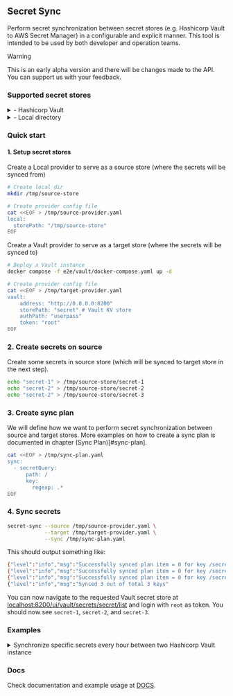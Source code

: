 ## Secret Sync

Perform secret synchronization between secret stores (e.g. Hashicorp Vault to AWS Secret Manager) in a configurable and explicit manner.
This tool is intended to be used by both developer and operation teams.

> [!WARNING]  
> This is an early alpha version and there will be changes made to the API. You can support us with your feedback.

### Supported secret stores
<details>
<summary>- Hashicorp Vault</summary>

Uses Hashicorp Vault as a secret store service.
Use the following configuration to use `DirProvider` as a secret store.
```yaml
vault:
    address: "http://0.0.0.0:8200"
    storePath: "secret"
    role: ""
    authPath: "userpass"
    tokenPath: ""
    token: "root" # unseal token
```
</details>

<details>
<summary>- Local directory</summary>

The folder defines a secret store while the secrets are plain unencrypted files within that directory.
Use the following configuration to use `DirProvider` as a secret store.
```yaml
local:
  storePath: "path/to/store-root"
```
</details>

### Quick start


#### 1. Setup secret stores
Create a Local provider to serve as a source store (where the secrets will be synced from)
```bash
# Create local dir
mkdir /tmp/source-store

# Create provider config file
cat <<EOF > /tmp/source-provider.yaml
local:
  storePath: "/tmp/source-store"
EOF
```

Create a Vault provider to serve as a target store (where the secrets will be synced to)
```bash
# Deploy a Vault instance
docker compose -f e2e/vault/docker-compose.yaml up -d

# Create provider config file
cat <<EOF > /tmp/target-provider.yaml
vault:
    address: "http://0.0.0.0:8200"
    storePath: "secret" # Vault KV store
    authPath: "userpass"
    token: "root"
EOF
```

### 2. Create secrets on source
Create some secrets in source store (which will be synced to target store in the next step).
```bash
echo "secret-1" > /tmp/source-store/secret-1
echo "secret-2" > /tmp/source-store/secret-2
echo "secret-2" > /tmp/source-store/secret-3
```

### 3. Create sync plan
We will define how we want to perform secret synchronization between source and target stores.
More examples on how to create a sync plan is documented in chapter (Sync Plan)[#sync-plan].
```bash
cat <<EOF > /tmp/sync-plan.yaml
sync:
  - secretQuery:
      path: /
      key:
        regexp: .*
EOF
```
### 4. Sync secrets
```bash
secret-sync --source /tmp/source-provider.yaml \
            --target /tmp/target-provider.yaml \
            --sync /tmp/sync-plan.yaml
```
This should output something like:
```bash
{"level":"info","msg":"Successfully synced plan item = 0 for key /secret-1"}
{"level":"info","msg":"Successfully synced plan item = 0 for key /secret-2"}
{"level":"info","msg":"Successfully synced plan item = 0 for key /secret-3"}
{"level":"info","msg":"Synced 3 out of total 3 keys"
```
You can now navigate to the requested Vault secret store at [localhost:8200/ui/vault/secrets/secret/list](http://localhost:8200/ui/vault/secrets/secret/list) and login with `root` as token.
You should now see `secret-1`, `secret-2`, and `secret-3`.
### Examples

<details>
<summary>Synchronize specific secrets every hour between two Hashicorp Vault instance</summary>

#### Define stores
```yaml
### Vault-A - Source
### SecretStore: path/to/vault-source.yaml
vault:
    address: "http://0.0.0.0:8200"
    storePath: "secret"
    role: ""
    authPath: "userpass"
    tokenPath: ""
    token: "root"
```
```yaml
### Vault-B - Target
### SecretStore: path/to/vault-target.yaml
vault:
    address: "http://0.0.0.0:8201"
    storePath: "secret"
    role: ""
    authPath: "userpass"
    tokenPath: ""
    token: "root"
```

#### Define sync strategy
```yaml
### SyncJob: path/to/sync-job.yaml
schedule: "@every 1h"
## Defines how the secrets will be synced
sync:
  ## 1. Usage: Sync key from ref
  - secretRef:
      key: /source/credentials/username
    target: # If not specified, will be synced under the same key
      key: /target/example-1

  ## 2. Usage: Sync all keys from query
  - secretQuery:
      path: /source/credentials
      key:
        regexp: .*
    target: # If not specified, all keys will be synced under the same path
      keyPrefix: /target/example-2/

  ## 3. Usage: Sync key from ref with templating
  - secretRef:
      key: /source/credentials/password
    target:
      key: /target/example-3

    # Template defines how the secret will be synced to target store.
    # Either "rawData" or "data" should be specified, not both.
    template:
      rawData: '{{ .Data }}'   # Save as raw (accepts multiline string)
      data:                    # Save as map (accepts nested values)
        example: '{{ .Data }}'

  ## 4. Usage: Sync all keys from query with templating
  - secretQuery:
      path: /source/credentials
      key:
        regexp: .*
    target:
      keyPrefix: /target/example-4/
    template:
      rawData: 'SECRET-PREFIX-{{ .Data }}'

  ## 5. Usage: Sync single key from query with templating
  - secretQuery:
      path: /source/credentials/query-data/
      key:
        regexp: (username|password)
    flatten: true
    target:
      key: /target/example-5
    
    template:
      data:
        user: '{{ .Data.username }}'
        pass: '{{ .Data.password }}'

  ## 6. Usage: Sync single key from multiple sources with templating
  - secretSources:
      - name: username # Username mapping, available as ".Data.username"
        secretRef:
          key: /source/credentials/username

      - name: password # Password mapping, available as ".Data.password"
        secretRef:
          key: /source/credentials/password

      - name: dynamic_query # Query mapping, available as "Data.dynamic_query.<key>"
        secretQuery:
          path: /source/credentials
          key:
            regexp: .*

    target:
      key: /target/example-6

    template:
      data:
        username: '{{ .Data.username }}'
        password: '{{ .Data.password }}'
        userpass: '{{ .Data.dynamic_query.username }}/{{ .Data.dynamic_query.password }}'
```

#### Perform sync
```bash
secret-sync --source path/to/vault-source.yaml \
            --target path/to/vault-target.yaml \
            --sync path/to/sync-job.yaml
# Use --schedule "@every 1m" to override sync job file config.
```

</details>

### Docs
Check documentation and example usage at [DOCS](docs/).
